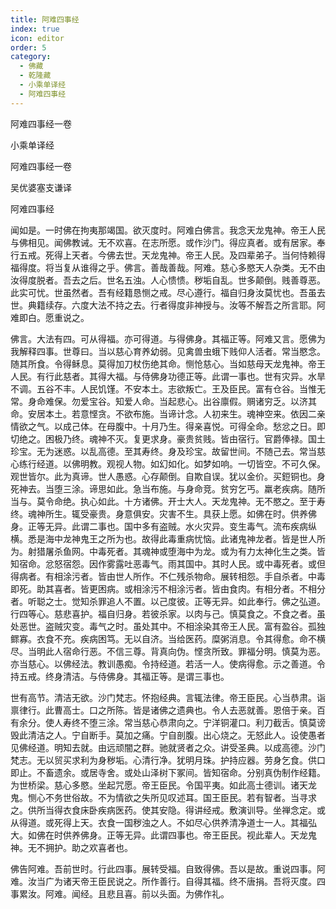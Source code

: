 ```yaml
---
title: 阿难四事经
index: true
icon: editor
order: 5
category:
  - 佛藏
  - 乾隆藏
  - 小乘单译经
  - 阿难四事经
---
```


阿难四事经一卷  

小乘单译经  

阿难四事经一卷  

吴优婆塞支谦译  

阿难四事经  

闻如是。一时佛在拘夷那竭国。欲灭度时。阿难白佛言。我念天龙鬼神。帝王人民与佛相见。闻佛教诫。无不欢喜。在志所愿。或作沙门。得应真者。或有居家。奉行五戒。死得上天者。今佛去世。天龙鬼神。帝王人民。及四辈弟子。当何恃赖得福得度。将当复从谁得之乎。佛言。善哉善哉。阿难。慈心多愍天人杂类。无不由汝得度脱者。吾去之后。世名五浊。人心愦愦。秽垢自乱。世多颠倒。贱善尊恶。此实可忧。世虽然者。吾有经籍恳恻之戒。尽心遵行。福自归身汝莫忧也。吾虽去世。典籍续存。六度大法不持之去。行者得度非神授与。汝等不解吾之所言耶。阿难即白。愿重说之。  

佛言。大法有四。可从得福。亦可得道。与得佛身。其福正等。阿难又言。愿佛为我解释四事。世尊曰。当以慈心育养幼弱。见禽兽虫蛾下贱仰人活者。常当愍念。随其所食。令得稣息。莫得加刀杖伤绝其命。恻怆慈心。当如慈母天龙鬼神。帝王人民。有行此慈者。其得大福。与侍佛身功德正等。此谓一事也。世有灾异。水旱不调。五谷不丰。人民饥馑。不安本土。志欲叛亡。王及臣民。富有仓谷。当惟无常。身命难保。勿爱宝谷。知爱人命。当起悲心。出谷廪假。赒诸穷乏。以济其命。安居本土。若意悭贪。不欲布施。当谛计念。人初来生。魂神空来。依因二亲情欲之气。以成己体。在母腹中。十月乃生。得亲喜悦。可得全命。愁忿之日。即切绝之。困极乃终。魂神不灭。复更求身。豪贵贫贱。皆由宿行。官爵俸禄。国土珍宝。无为迷惑。以乱高德。至其寿终。身及珍宝。故留世间。不随己去。常当慈心练行经道。以佛明教。观视人物。如幻如化。如梦如响。一切皆空。不可久保。观世皆尔。此为真谛。世人愚惑。心存颠倒。自欺自误。犹以金价。买鋀铜也。身死神去。当堕三涂。谛思如此。急当布施。与身命竞。贫穷乞丐。羸老疾病。随所当与。莫令命绝。执心如此。十方诸佛。开士大人。天龙鬼神。无不愍之。至于寿终。魂神所生。辄受豪贵。身意俱安。灾害不生。具获上愿。如佛在时。供养佛身。正等无异。此谓二事也。国中多有盗贼。水火灾异。变生毒气。流布疾病纵横。悉是海中龙神鬼王之所为也。故得此毒重病忧恼。此诸鬼神龙者。皆是世人所为。射猎屠杀鱼网。中毒死者。其魂神或堕海中为龙。或为有力太神化生之类。皆知宿命。忿怒宿怨。因作雾露吐恶毒气。雨其国中。其时人民。或中毒死者。或但得病者。有相涂污者。皆由世人所作。不仁残杀物命。展转相怨。手自杀者。中毒即死。助其喜者。皆更困病。或相涂污不相涂污者。皆由食肉。有相分者。不相分者。听聪之士。觉知杀罪追人不置。以己度彼。正等无异。如此奉行。佛之弘道。行四等心。慈悲喜护。福自归身。若彼杀家。以肉与己。慎莫食之。不食之者。虽处恶世。盗贼灾变。毒气之时。虽处其中。不相涂染其帝王人民。富有盈谷。孤独鳏寡。衣食不充。疾病困笃。无以自济。当给医药。糜粥消息。令其得愈。命不横尽。当明此人宿命行恶。不信三尊。背真向伪。悭贪所致。罪福分明。慎莫为恶。亦当慈心。以佛经法。教训愚痴。令持经道。若活一人。使病得愈。示之善道。令持五戒。终身清洁。与侍佛身。其福正等。是谓三事也。  

世有高节。清洁无欲。沙门梵志。怀抱经典。言辄法律。帝王臣民。心当恭肃。诣禀律行。此曹高士。口之所陈。皆是诸佛之遗典也。令人去恶就善。恩倍于亲。百有余分。使人寿终不堕三涂。常当慈心恭肃向之。宁洋铜灌口。利刀截舌。慎莫谤毁此清洁之人。宁自断手。莫加之痛。宁自剖腹。出心烧之。无怒此人。设使愚者见佛经道。明知去就。由远顽闇之群。驰就贤者之众。讲受圣典。以成高德。沙门梵志。无以贸买求利为身秽垢。心清行净。犹明月珠。护持应器。劳身乞食。供口即止。不畜遗余。或居寺舍。或处山泽树下冢间。皆知宿命。分别真伪制作经籍。为世桥梁。慈心多愍。坐起咒愿。帝王臣民。令国平夷。如此高士德训。诸天龙鬼。恻心不务世俗故。不为情欲之失所见叹述耳。国王臣民。若有智者。当寻求之。供所当得衣食床卧疾病医药。使其安隐。得讲经戒。敷演训导。坐禅念定。或从得道。或死得上天。衣食一国秽浊之人。不如尽心供养清净道士一人。其福弘大。如佛在时供养佛身。正等无异。此谓四事也。帝王臣民。视此辈人。天龙鬼神。无不拥护。助之欢喜者也。  

佛告阿难。吾前世时。行此四事。展转受福。自致得佛。吾以是故。重说四事。阿难。汝当广为诸天帝王臣民说之。所作善行。自得其福。终不唐捐。吾将灭度。四事累汝。阿难。闻经。且悲且喜。前以头面。为佛作礼。  
